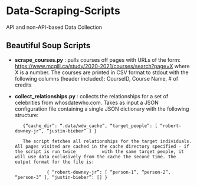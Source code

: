 # Data-Scraping-Scripts
API and non-API-based Data Collection 

## Beautiful Soup Scripts

- **scrape_courses.py** : pulls courses off pages with URLs of the form: https://www.mcgill.ca/study/2020-2021/courses/search?page=X where X is a number. The courses are printed in CSV format to stdout with the following columns (header included): CourseID, Course Name, # of credits

- **collect_relationships.py** : collects the relationships for a set of celebrities from whosdatewho.com. Takes as input a JSON configuration file containing a single JSON dictionary with the following structure:

         {“cache_dir”: “.data/wdw_cache”, “target_people”: [ “robert-downey-jr”, “justin-bieber” ] }
 
         The script fetches all relationships for the target individuals. All pages visited are cached in the cache directory specified - if the script is run twice          with the same target people, it will use data exclusively from the cache the second time. The output format for the file is:

                  { “robert-downey-jr”: [ “person-1”, “person-2”, “person-3” ], “justin-bieber”: [] }



